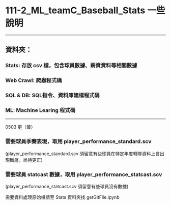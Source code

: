 # 111-2_ML_teamC_Baseball_Stats 一些說明

-----
## 資料夾：
### Stats: 存放 csv 檔，包含球員數據、薪資資料等相關數據
### Web Crawl: 爬蟲程式碼
### SQL & DB: SQL指令、資料庫建檔程式碼
### ML: Machine Learing 程式碼
-----
0503 更（黃）
### 需要球員季賽表現，取用 player_performance_standard.scv
(player_performance_standard.scv 須留意有些球員在特定年度轉隊資料上會出現斷層，尚待更正)<br>
### 需要球員 statcast 數據，取用 player_performance_statcast.scv
(player_performance_statcast.scv 須留意有些球員沒有數據)<br>

需要資料處理原始檔請至 Stats 資料夾找 getGitFile.ipynb
